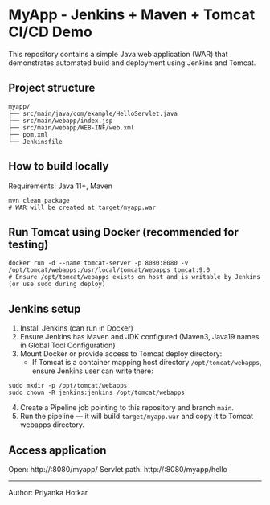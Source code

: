# MyApp - Jenkins + Maven + Tomcat CI/CD Demo

This repository contains a simple Java web application (WAR) that demonstrates automated build
and deployment using Jenkins and Tomcat.

## Project structure
```
myapp/
├── src/main/java/com/example/HelloServlet.java
├── src/main/webapp/index.jsp
├── src/main/webapp/WEB-INF/web.xml
├── pom.xml
└── Jenkinsfile
```

## How to build locally
Requirements: Java 11+, Maven
```
mvn clean package
# WAR will be created at target/myapp.war
```

## Run Tomcat using Docker (recommended for testing)
```
docker run -d --name tomcat-server -p 8080:8080 -v /opt/tomcat/webapps:/usr/local/tomcat/webapps tomcat:9.0
# Ensure /opt/tomcat/webapps exists on host and is writable by Jenkins (or use sudo during deploy)
```

## Jenkins setup
1. Install Jenkins (can run in Docker)
2. Ensure Jenkins has Maven and JDK configured (Maven3, Java19 names in Global Tool Configuration)
3. Mount Docker or provide access to Tomcat deploy directory:
   - If Tomcat is a container mapping host directory `/opt/tomcat/webapps`, ensure Jenkins user can write there:
```
sudo mkdir -p /opt/tomcat/webapps
sudo chown -R jenkins:jenkins /opt/tomcat/webapps
```
4. Create a Pipeline job pointing to this repository and branch `main`.
5. Run the pipeline — it will build `target/myapp.war` and copy it to Tomcat webapps directory.

## Access application
Open: http://<host>:8080/myapp/
Servlet path: http://<host>:8080/myapp/hello

---
Author: Priyanka Hotkar
